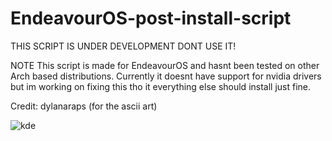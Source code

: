 # EndeavourOS-post-install-script

THIS SCRIPT IS UNDER DEVELOPMENT DONT USE IT!


NOTE
This script is made for EndeavourOS and hasnt been tested on other Arch based distributions. Currently it doesnt have support for nvidia drivers but im working on fixing this tho it everything else should install just fine. 

Credit: dylanaraps (for the ascii art)


![kde](https://github.com/Garry04/EndeavourOS-post-install-script/assets/54540935/3b7ba89e-9170-4eb6-991b-fb0f4fe86479)
